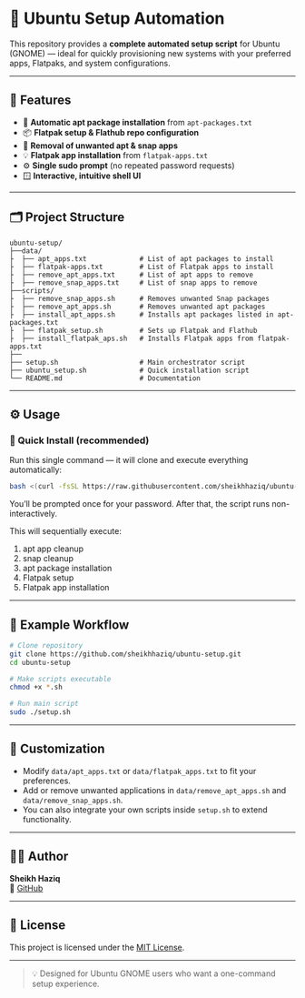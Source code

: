 # 🧰 Ubuntu Setup Automation

This repository provides a **complete automated setup script** for Ubuntu (GNOME) — ideal for quickly provisioning new systems with your preferred apps, Flatpaks, and system configurations.

---

## 🚀 Features

- 🧩 **Automatic apt package installation** from `apt-packages.txt`
- 📦 **Flatpak setup & Flathub repo configuration**
- 🧼 **Removal of unwanted apt & snap apps**
- 💡 **Flatpak app installation** from `flatpak-apps.txt`
- ⚙️ **Single sudo prompt** (no repeated password requests)
- 🪟 **Interactive, intuitive shell UI**

---

## 🗂️ Project Structure

```
ubuntu-setup/
├──data/
├  ├── apt_apps.txt             # List of apt packages to install
├  ├── flatpak-apps.txt         # List of Flatpak apps to install
├  ├── remove_apt_apps.txt      # List of apt apps to remove
├  ├── remove_snap_apps.txt     # List of snap apps to remove
├──scripts/
├  ├── remove_snap_apps.sh      # Removes unwanted Snap packages
├  ├── remove_apt_apps.sh       # Removes unwanted apt packages  
├  ├── install_apt_apps.sh      # Installs apt packages listed in apt-packages.txt
├  ├── flatpak_setup.sh         # Sets up Flatpak and Flathub
├  ├── install_flatpak_aps.sh   # Installs Flatpak apps from flatpak-apps.txt
├── 
├── setup.sh                    # Main orchestrator script
├── ubuntu_setup.sh             # Quick installation script        
└── README.md                   # Documentation
```

---

## ⚙️ Usage
### 🏃 Quick Install (recommended)

Run this single command — it will clone and execute everything automatically:

```sh
bash <(curl -fsSL https://raw.githubusercontent.com/sheikhhaziq/ubuntu-setup/main/ubuntu_setup.sh)
```


You’ll be prompted once for your password.
After that, the script runs non-interactively.

This will sequentially execute:
1. apt app cleanup
2. snap cleanup
3. apt package installation
4. Flatpak setup
5. Flatpak app installation

---

## 🧱 Example Workflow

```bash
# Clone repository
git clone https://github.com/sheikhhaziq/ubuntu-setup.git
cd ubuntu-setup

# Make scripts executable
chmod +x *.sh

# Run main script
sudo ./setup.sh
```

---

## 🧩 Customization

- Modify `data/apt_apps.txt` or `data/flatpak_apps.txt` to fit your preferences.  
- Add or remove unwanted applications in `data/remove_apt_apps.sh` and `data/remove_snap_apps.sh`.  
- You can also integrate your own scripts inside `setup.sh` to extend functionality.

---

## 🧑‍💻 Author

**Sheikh Haziq**  
🚀 [GitHub](https://github.com/sheikhhaziq)

---

## 📜 License

This project is licensed under the [MIT License](LICENSE).

---

> 💡 Designed for Ubuntu GNOME users who want a one-command setup experience.
